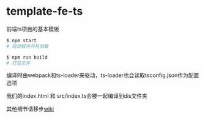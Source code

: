 # template-fe-ts

前端ts项目的基本模板

``` bash
$ npm start
# 启动程序并热加载

$ npm run build
# 打包文件
```
编译时由webpack和ts-loader来驱动，ts-loader也会读取tsconfig.json作为配置选项

我们的index.html 和 src/index.ts会被一起编译到dis文件夹

其他细节请移步[wiki](https://github.com/fish-node/template-fe-ts/wiki)
